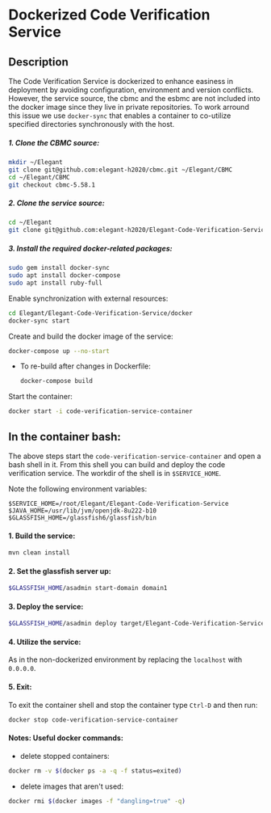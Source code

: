 # Dockerized Code Verification Service

## Description

The Code Verification Service is dockerized to enhance easiness in deployment by avoiding configuration, environment and version conflicts. However, the service source, the cbmc and the esbmc are not included into the docker image since they live in private repositories. To work arround this issue we use `docker-sync` that enables a container to co-utilize specified directories synchronously with the host.

##### 1. Clone the CBMC source:
```bash
mkdir ~/Elegant
git clone git@github.com:elegant-h2020/cbmc.git ~/Elegant/CBMC
cd ~/Elegant/CBMC
git checkout cbmc-5.58.1
```

##### 2. Clone the service source:

```bash 
cd ~/Elegant
git clone git@github.com:elegant-h2020/Elegant-Code-Verification-Service.git
```

##### 3. Install the required docker-related packages:

```bash
sudo gem install docker-sync
sudo apt install docker-compose
sudo apt install ruby-full
```

Enable synchronization with external resources:

```bash
cd Elegant/Elegant-Code-Verification-Service/docker
docker-sync start
```

Create and build the docker image of the service:

```bash
docker-compose up --no-start
```
- To re-build after changes in Dockerfile:

	```bash
	docker-compose build
	```

Start the container:

```bash
docker start -i code-verification-service-container
```

## In the container bash:

The above steps start the `code-verification-service-container` and open a bash shell in it. From this shell you can build and deploy the code verification service. The workdir of the shell is in `$SERVICE_HOME`.

Note the following environment variables:
```
$SERVICE_HOME=/root/Elegant/Elegant-Code-Verification-Service
$JAVA_HOME=/usr/lib/jvm/openjdk-8u222-b10
$GLASSFISH_HOME=/glassfish6/glassfish/bin
```

#### 1. Build the service:

```bash
mvn clean install
```

#### 2. Set the glassfish server up:

```bash
$GLASSFISH_HOME/asadmin start-domain domain1
```

#### 3. Deploy the service:

```bash
$GLASSFISH_HOME/asadmin deploy target/Elegant-Code-Verification-Service-1.0-SNAPSHOT.war
```

#### 4. Utilize the service:

As in the non-dockerized environment by replacing the `localhost` with `0.0.0.0`.

#### 5. Exit:

To exit the container shell  and stop the container type `Ctrl-D` and then run:
```bash
docker stop code-verification-service-container
```

#### Notes: Useful docker commands:

- delete stopped containers:
```bash
docker rm -v $(docker ps -a -q -f status=exited)
```

- delete images that aren't used:
```bash
docker rmi $(docker images -f "dangling=true" -q)
```